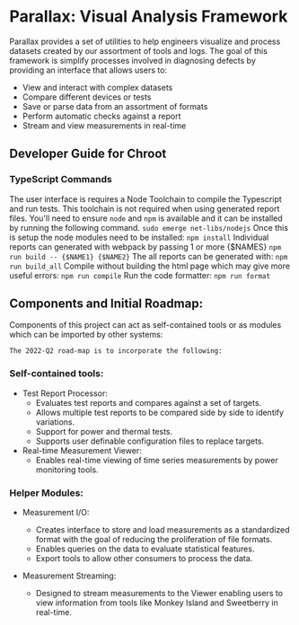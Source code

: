# Parallax: Visual Analysis Framework

Parallax provides a set of utilities to help engineers visualize and process
datasets created by our assortment of tools and logs. The goal of this
framework is simplify processes involved in diagnosing defects by providing
an interface that allows users to:

* View and interact with complex datasets
* Compare different devices or tests
* Save or parse data from an assortment of formats
* Perform automatic checks against a report
* Stream and view measurements in real-time

## Developer Guide for Chroot

### TypeScript Commands

The user interface is requires a Node Toolchain to compile the Typescript and
run tests. This toolchain is not required when using generated report files.
You'll need to ensure `node` and `npm` is available and it can be installed
by running the following command.
`sudo emerge net-libs/nodejs`
Once this is setup the node modules need to be installed:
`npm install`
Individual reports can generated with webpack by passing 1 or more {$NAMES}
`npm run build -- {$NAME1} {$NAME2}`
The all reports can be generated with:
`npm run build_all`
Compile without building the html page which may give more useful errors:
`npm run compile`
Run the code formatter:
`npm run format`

## Components and Initial Roadmap:

Components of this project can act as self-contained tools or as modules
which can be imported by other systems:

`The 2022-Q2 road-map is to incorporate the following:`

### Self-contained tools:

* Test Report Processor:
  * Evaluates test reports and compares against a set of targets.
  * Allows multiple test reports to be compared side by side to identify
  variations.
  * Support for power and thermal tests.
  * Supports user definable configuration files to replace targets.
* Real-time Measurement Viewer:
  * Enables real-time viewing of time series measurements by power monitoring
  tools.

### Helper Modules:

* Measurement I/O:
  * Creates interface to store and load measurements as a standardized format
  with the goal of reducing the proliferation of file formats.
  * Enables queries on the data to evaluate statistical features.
  * Export tools to allow other consumers to process the data.

* Measurement Streaming:
  * Designed to stream measurements to the Viewer enabling users to view
  information from tools like Monkey Island and Sweetberry in real-time.
